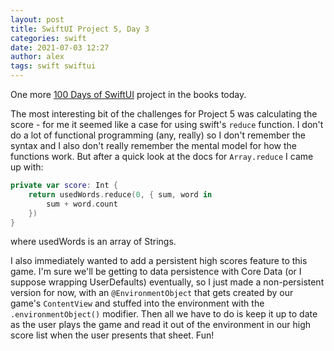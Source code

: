 ```yaml
---
layout: post
title: SwiftUI Project 5, Day 3
categories: swift
date: 2021-07-03 12:27
author: alex
tags: swift swiftui
---
```


One more [100 Days of SwiftUI](https://www.hackingwithswift.com/100/swiftui) project in the books today.

The most interesting bit of the challenges for Project 5 was calculating the score - for me it seemed like a case for using swift's `reduce` function. I don't do a lot of functional programming (any, really) so I don't remember the syntax and I also don't really remember the mental model for how the functions work. But after a quick look at the docs for `Array.reduce` I came up with:

```swift
private var score: Int {
    return usedWords.reduce(0, { sum, word in
        sum + word.count
    })
}
```

where usedWords is an array of Strings.

I also immediately wanted to add a persistent high scores feature to this game. I'm sure we'll be getting to data persistence with Core Data (or I suppose wrapping UserDefaults) eventually, so I just made a non-persistent version for now, with an `@EnvironmentObject` that gets created by our game's `ContentView` and stuffed into the environment with the `.environmentObject()` modifier. Then all we have to do is keep it up to date as the user plays the game and read it out of the environment in our high score list when the user presents that sheet. Fun!


